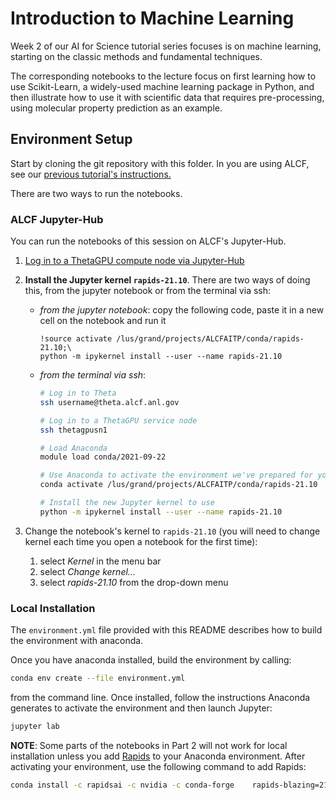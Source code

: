 # Introduction to Machine Learning

Week 2 of our AI for Science tutorial series focuses is on machine learning, starting on the classic methods and fundamental techniques.

The corresponding notebooks to the lecture focus on first learning how to use Scikit-Learn, a widely-used machine learning package in Python, 
and then illustrate how to use it with scientific data that requires pre-processing, using molecular property prediction as an example.

## Environment Setup

Start by cloning the git repository with this folder. In you are using ALCF, see our [previous tutorial's instructions.](https://github.com/argonne-lcf/ai-science-training-series/blob/main/00_introToAlcf/02_howToSetupEnvironment.md#git-repo)

There are two ways to run the notebooks.

### ALCF Jupyter-Hub

You can run the notebooks of this session on ALCF's Jupyter-Hub. 

1. [Log in to a ThetaGPU compute node via Jupyter-Hub](https://github.com/argonne-lcf/ai-science-training-series/blob/main/00_introToAlcf/04_jupyterNotebooks.md)

2. **Install the Jupyter kernel `rapids-21.10`**. There are two ways of doing this, from the jupyter notebook or from the terminal via ssh:

    - *from the jupyter notebook*: copy the following code, paste it in a new cell on the notebook and run it
      ```
      !source activate /lus/grand/projects/ALCFAITP/conda/rapids-21.10;\
      python -m ipykernel install --user --name rapids-21.10
      ```
    
    - *from the terminal via ssh*: 

      ```bash
      # Log in to Theta
      ssh username@theta.alcf.anl.gov

      # Log in to a ThetaGPU service node
      ssh thetagpusn1

      # Load Anaconda
      module load conda/2021-09-22

      # Use Anaconda to activate the environment we've prepared for you
      conda activate /lus/grand/projects/ALCFAITP/conda/rapids-21.10

      # Install the new Jupyter kernel to use
      python -m ipykernel install --user --name rapids-21.10
      ```

3. Change the notebook's kernel to `rapids-21.10` (you will need to change kernel each time you open a notebook for the first time):

    1. select *Kernel* in the menu bar
    1. select *Change kernel...*
    1. select *rapids-21.10* from the drop-down menu


### Local Installation

The `environment.yml` file provided with this README describes how to build the environment with anaconda.

Once you have anaconda installed, build the environment by calling:

```bash
conda env create --file environment.yml
```

from the command line. Once installed, follow the instructions Anaconda generates to activate the environment and then launch Jupyter:

```bash
jupyter lab
```

**NOTE**: Some parts of the notebooks in Part 2 will not work for local installation unless you add [Rapids](https://rapids.ai/) to your Anaconda environment. 
After activating your environment, use the following command to add Rapids:

```bash
conda install -c rapidsai -c nvidia -c conda-forge    rapids-blazing=21.10 cudatoolkit=11.0
```
